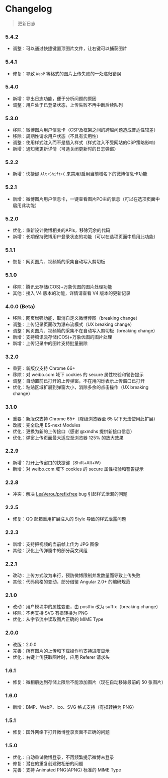 # Changelog

> 更新日志


### 5.4.2

- 调整：可以通过快捷键置顶图片文件，让右键可以捕获图片


### 5.4.1

- 修复：导致 `WebP` 等格式的图片上传失败的一处递归错误


### 5.4.0

- 新增：导出日志功能，便于分析问题的原因
- 调整：用户处于已登录状态，上传失败不再中断后续队列


### 5.3.0

- 移除：微博图片用户信息卡（CSP及框架之间的跨越问题造成普适性较差）
- 移除：周期性请求用户状态（不具有实用性）
- 调整：使用样式注入而不是插入样式（样式注入不受网站的CSP策略影响）
- 新增：通知我更新详情（可选关闭更新时的日志弹窗）


### 5.2.2

- 新增：快捷键 `Alt+Shift+C` 来禁用/启用当前域名下的微博信息卡功能


### 5.2.1

- 新增：微博图片用户信息卡，一键查看图片PO主的信息（可以在选项页面中启用此功能）


### 5.2.0

- 优化：重新设计微博相关的APIs，移除冗余的代码
- 新增：长期保持微博用户登录状态的功能（可以在选项页面中启用此功能）


### 5.1.1

- 恢复：网页图片、视频帧的采集自动写入剪切板


### 5.1.0

- 移除：腾讯云存储(COS)+万象优图的图片处理功能
- 其他：接入 V4 版本的功能，详情请查看 V4 版本的更新记录


### 4.0.0 (Beta)

- 移除：网页增强功能，取消自定义微博传图（breaking change）
- 调整：上传记录页面改为瀑布流模式（UX breaking change）
- 调整：网页图片、视频帧的采集不在自动写入剪切板（breaking change）
- 新增：支持腾讯云存储(COS)+万象优图的图片处理
- 新增：上传记录中的图片支持批量删除


### 3.2.0

- 重要：新版仅支持 Chrome 66+
- 移除：对 weibo.com 域下 cookies 的 secure 属性校验和警告提示
- 调整：自动置前已打开的上传弹窗，不在用闪烁表示上传窗口已打开
- 优化：粘贴区域扩展到弹窗大小，消除多余的点击操作（UX breaking change）


### 3.1.0

- 重要：新版仅支持 Chrome 65+（降级浏览器至 65 以下无法使用此扩展）
- 改版：完全启用 ES-next Modules
- 优化：更换为新的上传接口（感谢 @xmdhs 提供新接口信息）
- 优化：弹窗上传页面最大适应至浏览器 125% 的放大效果


### 2.2.9

- 新增：打开上传窗口的快捷键（Shift+Alt+W）
- 新增：对 weibo.com 域下 cookies 的 secure 属性校验和警告提示


### 2.2.8

- 冲突：解决 [LeaVerou/prefixfree](https://github.com/LeaVerou/prefixfree/issues/6131) bug 引起样式泄漏的问题


### 2.2.5

- 修复：QQ 邮箱重用扩展注入的 Style 导致的样式泄露问题


### 2.2.3

- 新增：支持把视频的当前帧上传为 JPG 图像
- 其他：汉化上传弹窗中的部分英文词组


### 2.2.1

- 改动：上传方式改为串行，预防微博限制并发数量而导致上传失败
- 其他：代码风格的变动，部分借鉴 Angular 2.0+ 的编码规范


### 2.1.0

- 改动：用户模块中的属性变更，由 postfix 改为 suffix（breaking change）
- 移除：不再支持 SVG 有损转换为 PNG
- 优化：从字节流中读取图片正确的 MIME Type


### 2.0.0

- 改版：2.0.0
- 完善：所有图片的上传和下载操作均支持进度显示
- 优化：右键上传获取图片时，应用 Referer 请求头


### 1.6.1

- 修复：微相册达到存储上限后不能添加图片（现在自动移除最前的 50 张图片）


### 1.6.0

- 新增：BMP、WebP、ico、SVG 格式支持（有损转换为 PNG）


### 1.5.1

- 修复：国外网络下打开微博登录页面不正确的问题


### 1.5.0

- 优化：自动重试微博登录，不再频繁提示微博未登录
- 修复：潜在的重复创建微相册的问题
- 完善：支持 Animated PNG(APNG) 标准的 MIME Type
